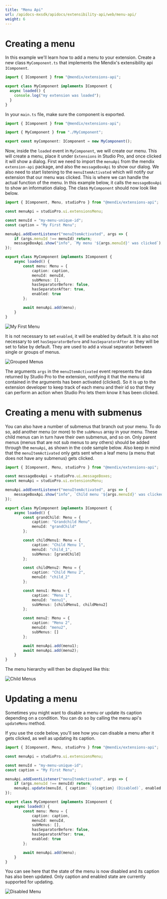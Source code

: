 ```yaml
---
title: "Menu Api"
url: /apidocs-mxsdk/apidocs/extensibility-api/web/menu-api/
weight: 6
---
```


# Creating a menu
In this example we'll learn how to add a menu to your extension.
Create a new class `MyComponent.ts` that implements the Mendix's extensibility api `IComponent`.

```typescript
import { IComponent } from "@mendix/extensions-api";

export class MyComponent implements IComponent {
  async loaded() {
    console.log("my extension was loaded");
  }
}
```

In your `main.ts` file, make sure the component is exported.

```typescript
import { IComponent } from "@mendix/extensions-api";

import { MyComponent } from "./MyComponent";

export const myComponent: IComponent = new MyComponent();
```

Now, inside the `loaded` event in `MyComponent`, we will create our menu. This will create a menu, place it under `Extensions` in Studio Pro, and once clicked it will show a dialog.
First we need to import the `menuApi` from the mendix `extension-api` package, and also the `messageBoxApi` to show our dialog.
We also need to start listening to the `menuItemActivated` which will notify our extension that our menu was clicked. This is where we can handle the actual function of the menu. In this example below, it calls the `messageBoxApi` to show an information dialog.
The class `MyComponent` should now look like below.

```typescript
import { IComponent, Menu, studioPro } from "@mendix/extensions-api";

const menuApi = studioPro.ui.extensionsMenu;

const menuId = "my-menu-unique-id";
const caption = "My First Menu";

menuApi.addEventListener("menuItemActivated", args => {
    if (args.menuId !== menuId) return;
    messageBoxApi.show("info", `My menu '${args.menuId}' was clicked`);
});

export class MyComponent implements IComponent {
    async loaded() {
        const menu: Menu = {
            caption: caption,
            menuId: menuId,
            subMenus: [],
            hasSeparatorBefore: false,
            hasSeparatorAfter: true,
            enabled: true
        };

        await menuApi.add(menu);
    }
}
```

![My First Menu](/attachments/apidocs-mxsdk/apidocs/extensibility-api/web/menus/my_first_menu.png)

It is not necessary to set `enabled`, it will be enabled by default. It is also not necessary to set `hasSeparatorBefore` and `hasSeparatorAfter` as they will be set to false by default. They are used to add a visual separator between single or groups of menus.

![Grouped Menus](/attachments/apidocs-mxsdk/apidocs/extensibility-api/web/menus/grouped_menus.png)

The arguments `args` in the `menuItemActivated` event represents the data returned by Studio Pro to the extension, notifying it that the menu id contained in the arguments has been activated (clicked). So it is up to the extension developer to keep track of each menu and their id so that they can perform an action when Studio Pro lets them know it has been clicked.

# Creating a menu with submenus
You can also have a number of submenus that branch out your menu. To do so, add another menu (or more) to the `subMenus` array in your menu. These child menus can in turn have their own submenus, and so on. Only parent menus (menus that are not sub menus to any others) should be added through the `menuApi`, as shown in the code sample below. Also keep in mind that the `menuItemActivated` only gets sent when a leaf menu (a menu that does not have any submenus) gets clicked.

```typescript
import { IComponent, Menu, studioPro } from "@mendix/extensions-api";

const messageBoxApi = studioPro.ui.messageBoxes;
const menuApi = studioPro.ui.extensionsMenu;

menuApi.addEventListener("menuItemActivated", args => {
    messageBoxApi.show("info", `Child menu '${args.menuId}' was clicked`);
});

export class MyComponent implements IComponent {
    async loaded() {
        const grandChild: Menu = {
            caption: "Grandchild Menu",
            menuId: "grandChild"
        };

        const childMenu1: Menu = {
            caption: "Child Menu 1",
            menuId: "child_1",
            subMenus: [grandChild]
        };

        const childMenu2: Menu = {
            caption: "Child Menu 2",
            menuId: "child_2"
        };

        const menu1: Menu = {
            caption: "Menu 1",
            menuId: "menu1",
            subMenus: [childMenu1, childMenu2]
        };

        const menu2: Menu = {
            caption: "Menu 2",
            menuId: "menu2",
            subMenus: []
        };

        await menuApi.add(menu1);
        await menuApi.add(menu2);
    }
}
```

The menu hierarchy will then be displayed like this:

![Child Menus](/attachments/apidocs-mxsdk/apidocs/extensibility-api/web/menus/child_menus.png)

# Updating a menu
Sometimes you might want to disable a menu or update its caption depending on a condition. You can do so by calling the menu api's `updateMenu` method.

If you use the code below, you'll see how you can disable a menu after it gets clicked, as well as updating its caption.

```typescript
import { IComponent, Menu, studioPro } from "@mendix/extensions-api";

const menuApi = studioPro.ui.extensionsMenu;

const menuId = "my-menu-unique-id";
const caption = "My First Menu";

menuApi.addEventListener("menuItemActivated", args => {
    if (args.menuId !== menuId) return;
    menuApi.update(menuId, { caption: `${caption} (Disabled)`, enabled: false });
});

export class MyComponent implements IComponent {
    async loaded() {
        const menu: Menu = {
            caption: caption,
            menuId: menuId,
            subMenus: [],
            hasSeparatorBefore: false,
            hasSeparatorAfter: true,
            enabled: true
        };

        await menuApi.add(menu);
    }
}
```

You can see here that the state of the menu is now disabled and its caption has also been updated. Only caption and enabled state are currently supported for updating.

![Disabled Menu](/attachments/apidocs-mxsdk/apidocs/extensibility-api/web/menus/disabled_menu.png)